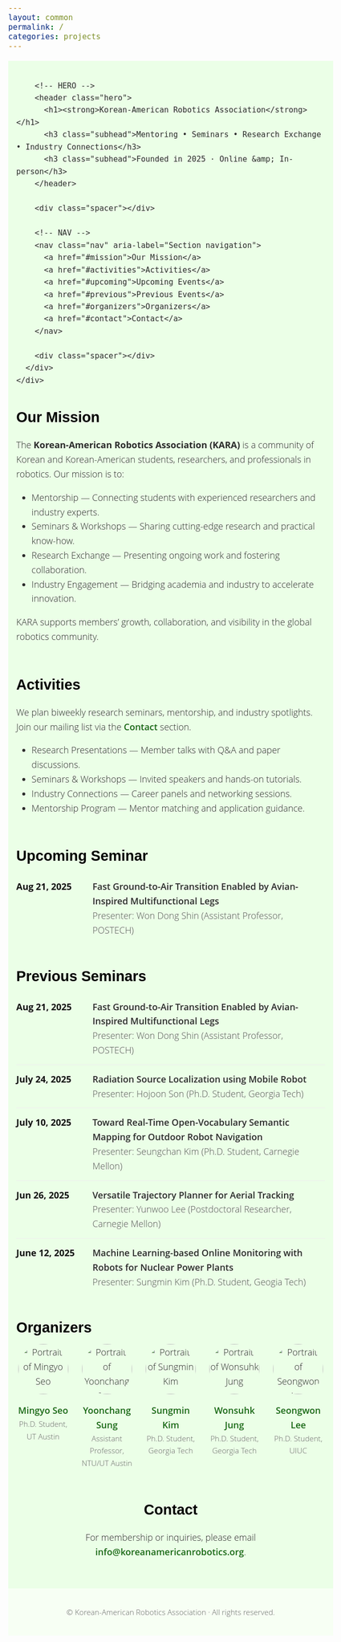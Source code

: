 ```yaml
---
layout: common
permalink: /
categories: projects
---
```


<html lang="en">
<head>
  <meta charset="UTF-8" />
  <title>Korean-American Robotics Association</title>
  <meta name="viewport" content="width=device-width, initial-scale=1" />
  <meta name="description" content="Mentoring, seminars, research exchange, and industry connections for Korean-American robotics students and professionals." />

  <!-- Open Graph -->
  <meta property="og:title" content="Korean-American Robotics Association" />
  <meta property="og:description" content="Mentoring, seminars, research exchange, and industry connections for Korean-American robotics students and professionals." />
  <meta property="og:image" content="./src/figure/kara_logo.png" />
  <meta property="og:image:width" content="880" />
  <meta property="og:image:height" content="220" />
  <meta property="og:url" content="https://koreanamericanrobotics.org/" />

  <!-- Fonts & Icons -->
  <link rel="preconnect" href="https://fonts.googleapis.com" />
  <link rel="preconnect" href="https://fonts.gstatic.com" crossorigin />
  <link href="https://fonts.googleapis.com/css2?family=Didact+Gothic&family=Open+Sans:ital,wght@0,300..800;1,300..800&display=swap" rel="stylesheet" />
  <link rel="stylesheet" href="https://cdn.jsdelivr.net/gh/jpswalsh/academicons@1/css/academicons.min.css" />
  <link rel="stylesheet" href="https://cdnjs.cloudflare.com/ajax/libs/font-awesome/6.5.0/css/all.min.css" integrity="sha512-xxx" crossorigin="anonymous" referrerpolicy="no-referrer" />

  <!-- Your CSS -->
  <link media="all" href="./css/glab.css" type="text/css" rel="stylesheet" />

  <!-- Optional: your popup logic (kept) -->
  <script src="./src/popup.js" type="text/javascript" defer></script>

  <!-- Google tag (gtag.js) -->
  <script async src="https://www.googletagmanager.com/gtag/js?id=G-5LDYQBVKHZ"></script>
  <script>
    window.dataLayer = window.dataLayer || [];
    function gtag(){ dataLayer.push(arguments); }
    gtag('js', new Date());
    gtag('config', 'G-5LDYQBVKHZ');
  </script>

  <!-- Page helpers -->
  <script>
    // Match background strip height to content block height
    window.addEventListener("DOMContentLoaded", function () {
      const sections = document.querySelectorAll('.section-container');
      sections.forEach(section => {
        const background = section.querySelector('.section-background');
        const content = section.querySelector('.section-content');
        if (background && content) background.style.height = content.offsetHeight + "px";
      });
    });

    // Smooth scroll for anchor links (fallback for older browsers)
    document.addEventListener("click", function (e) {
      const link = e.target.closest('a[href^="#"]');
      if (!link) return;
      const target = document.querySelector(link.getAttribute('href'));
      if (!target) return;
      e.preventDefault();
      target.scrollIntoView({ behavior: "smooth", block: "start" });
    });
  </script>

  <!-- Styles -->
  <style>
    :root {
      --kara-green: #186814;
      --kara-text: #2b2b2b;
      --kara-muted: #484824;
      --kara-bg-strip: #ebffe7;
      --container-max: 1000px;
    }

    html { scroll-behavior: smooth; }
    body {
      font-family: "Open Sans", sans-serif;
      font-weight: 300;
      font-size: 18px;
      margin: 0;
      color: var(--kara-text);
      line-height: 1.6;
    }

    h1, h2, h3 {
      font-family: "Didact Gothic", sans-serif;
      font-weight: 700;
      margin: 0 0 10px;
      color: #000;
    }

    h1 { font-size: 2.2rem; }
    h2 { font-size: 1.8rem; }
    h3 { font-size: 1.2rem; font-weight: 600; }

    a {
      color: var(--kara-green);
      text-decoration: none;
      font-weight: 600;
    }
    a:hover, a:focus { text-decoration: underline; outline: none; }

    /* Layout */
    .container {
      max-width: var(--container-max);
      margin: 0 auto;
      padding: 0 16px;
    }

    .section-container {
      position: relative;
      width: 100%;
    }
    .section-background {
      position: absolute;
      inset: 0;
      width: 100%;
      z-index: 0;
      pointer-events: none;
      background-color: var(--kara-bg-strip);
    }
    .section-content {
      position: relative;
      z-index: 1;
    }

    /* Hero / Header */
    .spacer { height: 20px; }
    .spacer-lg { height: 40px; }

    .hero h1 strong { font-weight: 800; }
    .subhead { color: var(--kara-muted); margin-top: 6px; }

    /* Simple navbar */
    .nav {
      display: flex;
      gap: 24px;
      flex-wrap: wrap;
      justify-content: center;
      font-size: 0.98rem;
    }
    .nav a { color: var(--kara-muted); }

    /* Content blocks */
    .card-list { margin: 12px 0; padding: 0; list-style: none; }
    .card {
      border: 1px solid #e5e5e5;
      border-radius: 10px;
      padding: 16px;
      margin: 12px 0;
      background: #fff;
    }

    /* Previous seminar list */
    .seminar-list { list-style: none; padding: 0; margin: 0; }
    .seminar-item {
      display: grid;
      grid-template-columns: 140px 1fr;
      gap: 12px;
      padding: 14px 0;
      border-bottom: 1px solid #eee;
    }
    .seminar-item:last-child { border-bottom: none; }
    .seminar-date { font-weight: 700; color: #111; }
    .seminar-title { font-weight: 600; }
    .seminar-presenters { color: #555; }

    /* Organizers */
    .organizers-grid {
      display: grid;
      grid-template-columns: repeat(5, 1fr);
      gap: 20px;
    }
    .organizer {
      text-align: center;
    }
    .profile {
      width: 100px;
      height: 100px;
      border-radius: 50%;
      object-fit: cover;
      display: block;
      margin: 0 auto 8px;
    }
    .muted { color: #666; font-size: 0.95rem; }

    /* Tables (kept minimal) */
    table { border-collapse: collapse; width: 100%; }

    /* Mobile tweaks */
    @media (max-width: 900px) {
      .organizers-grid { grid-template-columns: repeat(3, 1fr); }
    }
    @media (max-width: 600px) {
      .organizers-grid { grid-template-columns: repeat(2, 1fr); }
      .seminar-item { grid-template-columns: 1fr; }
    }

    /* Utility */
    .pill {
      display: inline-block;
      padding: 4px 10px;
      border-radius: 999px;
      background: #f2f7f2;
      border: 1px solid #dfe8df;
      font-size: 0.9rem;
      color: var(--kara-green);
      margin-right: 6px;
    }
    .highlight { color: var(--kara-green); font-weight: 600; }
    .center { text-align: center; }
  </style>
</head>

<body>
  <!-- Top band with soft green background -->
  <div class="section-container">
    <div class="section-background"></div>
    <div class="section-content">
      <div class="container">
        <div class="spacer"></div>

        <!-- HERO -->
        <header class="hero">
          <h1><strong>Korean-American Robotics Association</strong></h1>
          <h3 class="subhead">Mentoring • Seminars • Research Exchange • Industry Connections</h3>
          <h3 class="subhead">Founded in 2025 · Online &amp; In-person</h3>
        </header>

        <div class="spacer"></div>

        <!-- NAV -->
        <nav class="nav" aria-label="Section navigation">
          <a href="#mission">Our Mission</a>
          <a href="#activities">Activities</a>
          <a href="#upcoming">Upcoming Events</a>
          <a href="#previous">Previous Events</a>
          <a href="#organizers">Organizers</a>
          <a href="#contact">Contact</a>
        </nav>

        <div class="spacer"></div>
      </div>
    </div>
  </div>

  <!-- MAIN CONTENT -->
  <main class="container">
    <div class="spacer"></div>

  <!-- Mission -->
  <section id="mission" aria-labelledby="mission-heading">
    <h2 id="mission-heading">Our Mission</h2>
    <p>
      The <strong>Korean-American Robotics Association (KARA)</strong> is a community of Korean and Korean-American students, researchers, and professionals in robotics. Our mission is to:
    </p>
    <ul>
      <li>Mentorship — Connecting students with experienced researchers and industry experts.</li>
      <li>Seminars &amp; Workshops — Sharing cutting-edge research and practical know-how.</li>
      <li>Research Exchange — Presenting ongoing work and fostering collaboration.</li>
      <li>Industry Engagement — Bridging academia and industry to accelerate innovation.</li>
    </ul>
    <p>KARA supports members’ growth, collaboration, and visibility in the global robotics community.</p>
  </section>

  <div class="spacer-lg"></div>

  <!-- Activities -->
  <section id="activities" aria-labelledby="activities-heading">
    <h2 id="activities-heading">Activities</h2>
    <p>
      We plan biweekly research seminars, mentorship, and industry spotlights.
      Join our mailing list via the <a href="#contact">Contact</a> section.
    </p>
    <ul>
      <li>Research Presentations — Member talks with Q&amp;A and paper discussions.</li>
      <li>Seminars &amp; Workshops — Invited speakers and hands-on tutorials.</li>
      <li>Industry Connections — Career panels and networking sessions.</li>
      <li>Mentorship Program — Mentor matching and application guidance.</li>
    </ul>
  </section>

  <div class="spacer-lg"></div>

  <!-- Upcoming -->
  <section id="upcoming" aria-labelledby="upcoming-heading">
    <h2 id="upcoming-heading">Upcoming Seminar</h2>
    <li class="seminar-item">
      <div class="seminar-date">Aug 21, 2025</div>
      <div>
        <div class="seminar-title">Fast Ground-to-Air Transition Enabled by Avian-Inspired Multifunctional Legs</div>
        <div class="seminar-presenters">Presenter: Won Dong Shin (Assistant Professor, POSTECH)</div>
      </div>
    </li>
    <!-- Example upcoming card (edit or duplicate) -->
    <!--
    <article class="card" aria-labelledby="next-seminar-title">
      <div class="seminar-item" style="border:none;padding:0;">
        <div class="seminar-date" aria-label="Date">Sep 20, 2025</div>
        <div>
          <div id="next-seminar-title" class="seminar-title">Learning-Based Task & Motion Planning for Lab Automation</div>
          <div class="seminar-presenters">Presenters: Jane Doe (CMU), Alex Kim (X)</div>
          <div class="muted">12:00–13:00 PT · Zoom (link will be emailed)</div>
        </div>
      </div>
    </article>
    -->
  </section>

  <div class="spacer-lg"></div>

  <!-- Previous -->
  <section id="previous" aria-labelledby="previous-heading">
    <h2 id="previous-heading">Previous Seminars</h2>
    <!-- <p class="muted">List includes: <em>date • title • presenters</em>. Edit directly in the HTML below.</p> -->

  <ul class="seminar-list" aria-live="polite">
    <!-- EXAMPLE ITEMS — replace with real entries -->
    <li class="seminar-item">
      <div class="seminar-date">Aug 21, 2025</div>
      <div>
        <div class="seminar-title">Fast Ground-to-Air Transition Enabled by Avian-Inspired Multifunctional Legs</div>
        <div class="seminar-presenters">Presenter: Won Dong Shin (Assistant Professor, POSTECH)</div>
      </div>
    </li>
    <li class="seminar-item">
      <div class="seminar-date">July 24, 2025</div>
      <div>
        <div class="seminar-title">Radiation Source Localization using Mobile Robot</div>
        <div class="seminar-presenters">Presenter: Hojoon Son (Ph.D. Student, Georgia Tech)</div>
      </div>
    </li>
    <li class="seminar-item">
      <div class="seminar-date">July 10, 2025</div>
      <div>
        <div class="seminar-title">Toward Real-Time Open-Vocabulary Semantic Mapping for Outdoor Robot Navigation</div>
        <div class="seminar-presenters">Presenter: Seungchan Kim (Ph.D. Student, Carnegie Mellon)</div>
      </div>
    </li>
    <li class="seminar-item">
      <div class="seminar-date">Jun 26, 2025</div>
      <div>
        <div class="seminar-title">Versatile Trajectory Planner for Aerial Tracking</div>
        <div class="seminar-presenters">Presenter: Yunwoo Lee (Postdoctoral Researcher, Carnegie Mellon)</div>
      </div>
    </li>
    <li class="seminar-item">
      <div class="seminar-date">June 12, 2025</div>
      <div>
        <div class="seminar-title">Machine Learning-based Online Monitoring with Robots for Nuclear Power Plants</div>
        <div class="seminar-presenters">Presenter: Sungmin Kim (Ph.D. Student, Geogia Tech)</div>
      </div>
    </li>
    <!-- END EXAMPLES -->
  </ul>
  </section>

  <div class="spacer-lg"></div>

  <!-- Organizers (kept names/images as provided) -->
  <!-- Organizers -->
<section id="organizers" aria-labelledby="organizers-heading">
  <h2 id="organizers-heading">Organizers</h2>
  <div class="organizers-grid" role="list">
    <!-- Mingyo Seo -->
    <div class="organizer" role="listitem">
      <img class="profile" src="./src/figure/organizers/jkim.jpg" alt="Portrait of Mingyo Seo" />
      <p>
        <a href="https://example.com/jkim">Mingyo Seo</a><br>
        <span class="muted">Ph.D. Student, UT Austin</span>
      </p>
      <p>
        <a href="https://linkedin.com/in/mingyo-seo" aria-label="LinkedIn">
          <i class="fab fa-linkedin"></i>
        </a>
        <a href="https://example.com/jkim" aria-label="Personal Website">
          <i class="fas fa-globe"></i>
        </a>
      </p>
    </div>
    <!-- Yoonchang Sung -->
    <div class="organizer" role="listitem">
      <img class="profile" src="./src/figure/organizers/sohn.jpg" alt="Portrait of Yoonchang Sung" />
      <p>
        <a href="https://example.com/sohn">Yoonchang Sung</a><br>
        <span class="muted">Assistant Professor, NTU/UT Austin</span>
      </p>
      <p>
        <a href="https://linkedin.com/in/yoonchang-sung" aria-label="LinkedIn">
          <i class="fab fa-linkedin"></i>
        </a>
        <a href="https://example.com/sohn" aria-label="Personal Website">
          <i class="fas fa-globe"></i>
        </a>
      </p>
    </div>
    <!-- Sungmin Kim -->
    <div class="organizer" role="listitem">
      <img class="profile" src="./src/figure/organizers/park.jpg" alt="Portrait of Sungmin Kim" />
      <p>
        <a href="https://example.com/park">Sungmin Kim</a><br>
        <span class="muted">Ph.D. Student, Georgia Tech</span>
      </p>
      <p>
        <a href="https://linkedin.com/in/sungmin-kim" aria-label="LinkedIn">
          <i class="fab fa-linkedin"></i>
        </a>
        <a href="https://example.com/park" aria-label="Personal Website">
          <i class="fas fa-globe"></i>
        </a>
      </p>
    </div>
    <!-- Wonsuhk Jung -->
    <div class="organizer" role="listitem">
      <img class="profile" src="./src/figure/organizers/choi.jpg" alt="Portrait of Wonsuhk Jung" />
      <p>
        <a href="https://example.com/choi">Wonsuhk Jung</a><br>
        <span class="muted">Ph.D. Student, Georgia Tech</span>
      </p>
      <p>
        <a href="https://linkedin.com/in/wonsuhk-jung" aria-label="LinkedIn">
          <i class="fab fa-linkedin"></i>
        </a>
        <a href="https://example.com/choi" aria-label="Personal Website">
          <i class="fas fa-globe"></i>
        </a>
      </p>
    </div>
    <!-- Seongwon Lee -->
    <div class="organizer" role="listitem">
      <img class="profile" src="./src/figure/organizers/lee.jpg" alt="Portrait of Seongwon Lee" />
      <p>
        <a href="https://example.com/lee">Seongwon Lee</a><br>
        <span class="muted">Ph.D. Student, UIUC</span>
      </p>
      <p>
        <a href="https://linkedin.com/in/seongwon-lee" aria-label="LinkedIn">
          <i class="fab fa-linkedin"></i>
        </a>
        <a href="https://example.com/lee" aria-label="Personal Website">
          <i class="fas fa-globe"></i>
        </a>
      </p>
    </div>

  </div>
</section>


  <div class="spacer-lg"></div>

  <!-- Contact -->
  <section id="contact" aria-labelledby="contact-heading" class="center">
    <h2 id="contact-heading">Contact</h2>
    <p>
      For membership or inquiries, please email
      <a href="mailto:info@koreanamericanrobotics.org"><span class="highlight">info@koreanamericanrobotics.org</span></a>.
    </p>
  </section>

  <div class="spacer-lg"></div>
  </main>

  <!-- Footer -->
  <footer class="section-container" role="contentinfo" aria-label="Site footer">
    <div class="section-background" style="background-color:#f7fff4;"></div>
    <div class="section-content">
      <div class="container center">
        <div class="spacer"></div>
        <p class="muted">© <span id="year"></span> Korean-American Robotics Association · All rights reserved.</p>
        <div class="spacer"></div>
      </div>
    </div>
  </footer>

  <script>
    // Set current year in footer
    document.getElementById('year').textContent = new Date().getFullYear();
  </script>
</body>
</html>
